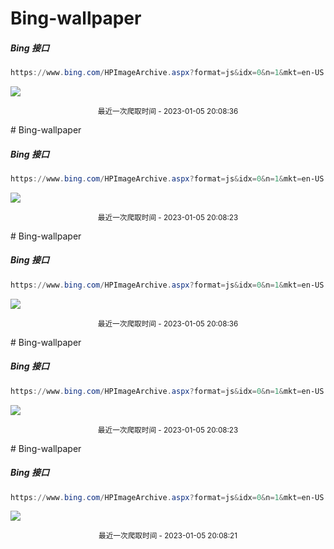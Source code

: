 # Bing-wallpaper

##### Bing 接口

```powershell
https://www.bing.com/HPImageArchive.aspx?format=js&idx=0&n=1&mkt=en-US
```

 ![](https://s.cn.bing.net/th?id=OHR.HIISSF_EN-US4182845947_1920x1080.jpg)

<p align='center' >
    <small>
        最近一次爬取时间 - 2023-01-05 20:08:36
    </small>
</p>
# Bing-wallpaper

##### Bing 接口

```powershell
https://www.bing.com/HPImageArchive.aspx?format=js&idx=0&n=1&mkt=en-US
```

 ![](https://s.cn.bing.net/th?id=OHR.HIISSF_EN-US4182845947_1920x1080.jpg)

<p align='center' >
    <small>
        最近一次爬取时间 - 2023-01-05 20:08:23
    </small>
</p>
# Bing-wallpaper

##### Bing 接口

```powershell
https://www.bing.com/HPImageArchive.aspx?format=js&idx=0&n=1&mkt=en-US
```

 ![](https://s.cn.bing.net/th?id=OHR.HIISSF_EN-US4182845947_1920x1080.jpg)

<p align='center' >
    <small>
        最近一次爬取时间 - 2023-01-05 20:08:36
    </small>
</p>
# Bing-wallpaper

##### Bing 接口

```powershell
https://www.bing.com/HPImageArchive.aspx?format=js&idx=0&n=1&mkt=en-US
```

 ![](https://s.cn.bing.net/th?id=OHR.HIISSF_EN-US4182845947_1920x1080.jpg)

<p align='center' >
    <small>
        最近一次爬取时间 - 2023-01-05 20:08:23
    </small>
</p>
# Bing-wallpaper

##### Bing 接口

```powershell
https://www.bing.com/HPImageArchive.aspx?format=js&idx=0&n=1&mkt=en-US
```

 ![](https://s.cn.bing.net/th?id=OHR.HIISSF_EN-US4182845947_1920x1080.jpg)

<p align='center' >
    <small>
        最近一次爬取时间 - 2023-01-05 20:08:21
    </small>
</p>
